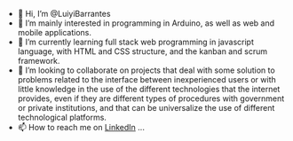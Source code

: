 - 👋 Hi, I’m @LuiyiBarrantes
- 👀 I’m mainly interested in programming in Arduino, as well as web and mobile applications.
- 🌱 I’m currently learning full stack web programming in javascript language, with HTML and CSS structure, and the kanban and scrum framework.
- 💞️ I’m looking to collaborate on projects that deal with some solution to problems related to the interface between inexperienced users or with little knowledge in the use of the different technologies that the internet provides, even if they are different types of procedures with government or private institutions, and that can be universalize the use of different technological platforms.
- 📫 How to reach me on [LinkedIn](https://www.linkedin.com/in/luis-alfredo-barrantes-985b70b3/) ...

<!---
LuiyiBarrantes/LuiyiBarrantes is a ✨ special ✨ repository because its `README.md` (this file) appears on your GitHub profile.
You can click the Preview link to take a look at your changes.
--->
